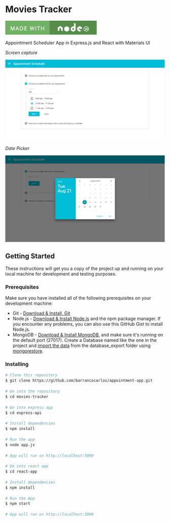 # Movies Tracker

![Alt Text](https://github.com/barrancocarlos/movies-tracker/blob/master/public/images/node.jpg)

Appointment Scheduler App in Express.js and React with Materials UI


_Screen capture_

![Alt Text](https://github.com/barrancocarlos/appointment-app/blob/master/express-api/public/images/screen1.png)

_Date Picker_

![Alt Text](https://github.com/barrancocarlos/appointment-app/blob/master/express-api/public/images/screen2.png)


## Getting Started

These instructions will get you a copy of the project up and running on your local machine for development and testing purposes.

### Prerequisites

Make sure you have installed all of the following prerequisites on your development machine:

* Git - [Download & Install. Git](https://git-scm.com/book/en/v2/Getting-Started-Installing-Git)
* Node.js - [Download & Install Node.js](https://nodejs.org/en/download/) and the npm package manager. If you encounter any problems, you can also use this GitHub Gist to install Node.js.
* MongoDB - [Download & Install MongoDB](https://docs.mongodb.com/manual/installation/), and make sure it's running on the default port (27017). Create a Database named like the one in the project and [import the data](https://docs.mongodb.com/v2.6/core/import-export/) from the database_export folder using [mongorestore](https://docs.mongodb.com/v2.6/reference/program/mongorestore/#bin.mongorestore).

### Installing

```bash
# Clone this repository
$ git clone https://github.com/barrancocarlos/appointment-app.git

# Go into the repository
$ cd movies-tracker

# Go into express app
$ cd express-api

# Install dependencies
$ npm install

# Run the app
$ node app.js

# App will run on http://localhost:5000

# Go into react app
$ cd react-app

# Install dependencies
$ npm install

# Run the App
$ npm start

# App will run on http://localhost:3000

```
